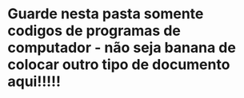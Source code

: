 # Guarde nesta pasta somente codigos de programas de computador - não seja banana de colocar outro tipo de documento aqui!!!!!